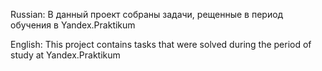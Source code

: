 Russian: В данный проект собраны задачи, рещенные в период обучения в Yandex.Praktikum

English: This project contains tasks that were solved during the period of study at Yandex.Praktikum
